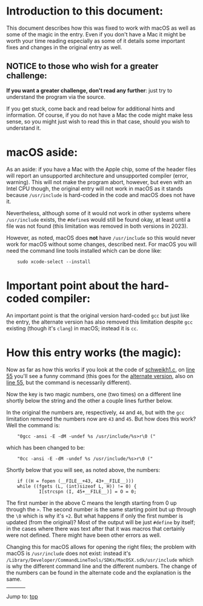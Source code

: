 # Introduction to this document:

This document describes how this was fixed to work with macOS as well as some of
the magic in the entry. Even if you don't have a Mac it might be worth your time
reading especially as some of it details some important fixes and changes in the
original entry as well.

## NOTICE to those who wish for a greater challenge:

**If you want a greater challenge, don't read any further**:
just try to understand the program via the source.

If you get stuck, come back and read below for additional hints and information.
Of course, if you do not have a Mac the code might make less sense, so you might
just wish to read this in that case, should you wish to understand it.

# macOS aside:

As an aside: if you have a Mac with the Apple chip, some of the header files
will report an unsupported architecture and unsupported compiler (error,
warning). This will not make the program abort, however, but even with an Intel
CPU though, the original entry will not work in macOS as it stands because
`/usr/include` is hard-coded in the code and macOS does not have it.

Nevertheless, although some of it would not work in other systems where
`/usr/include` exists, the `#define`s would still be found okay, at least until
a file was not found (this limitation was removed in both versions in 2023).

However, as noted, macOS does **not** have `/usr/include` so this would never
work for macOS without some changes, described next. For macOS you will need the
command line tools installed which can be done like:

``` <!---sh-->
    sudo xcode-select --install
```

# Important point about the hard-coded compiler:

An important point is that the original version hard-coded `gcc` but just like
the entry, the alternate version has also removed this limitation despite `gcc`
existing (though it's `clang`) in macOS; instead it is `cc`.

# How this entry works (the magic):

Now as far as how this works if you look at the code of
[schweikh1.c](%%REPO_URL%%/1998/schweikh1/schweikh1.c), on [line
55](%%REPO_URL%%/1998/schweikh1/schweikh1.c#L55) you'll see a funny command
(this goes for the [alternate
version](%%REPO_URL%%/1998/schweikh1/schweikh1.alt.c), also on [line
55](%%REPO_URL%%/1998/schweikh1/schweikh1.c#L55), but the command is necessarily
different).

Now the key is two magic numbers, one (two times) on a different line shortly below the
string and the other a couple lines further below.

In the original the numbers are, respectively, `44` and `46`, but with the `gcc`
limitation removed the numbers now are `43` and `45`. But how does this work? Well
the command is:

```
    "0gcc -ansi -E -dM -undef %s /usr/include/%s>r\0 ("
```

which has been changed to be:

```
    "0cc -ansi -E -dM -undef %s /usr/include/%s>r\0 ("
```

Shortly below that you will see, as noted above, the numbers:

``` <!---c-->
    if ((H = fopen (__FILE__+43, 43+__FILE__)))
    while ((fgets (L, (int)sizeof L, H)) != 0) {
            I[strcspn (I, 45+__FILE__)] = O = 0;
```

The first number in the above C means the length starting from 0 up through the
`>`. The second number is the same starting point but up through the `\0` which
is why it's `+2`. But what happens if only the first number is updated (from the
original)? Most of the output will be just `#define` by itself; in the cases
where there was text after that it was macros that certainly were not defined.
There might have been other errors as well.

Changing this for macOS allows for opening the right files; the problem with
macOS is `/usr/include` does not exist: instead it's
`/Library/Developer/CommandLineTools/SDKs/MacOSX.sdk/usr/include` which is why
the different command line and the different numbers. The change of the numbers
can be found in the alternate code and the explanation is the same.


<hr style="width:10%;text-align:left;margin-left:0">

Jump to: [top](#)


<!--

    Copyright © 1984-2024 by Landon Curt Noll. All Rights Reserved.

    You are free to share and adapt this file under the terms of this license:

        Creative Commons Attribution-ShareAlike 4.0 International (CC BY-SA 4.0)

    For more information, see:

        https://creativecommons.org/licenses/by-sa/4.0/

-->
